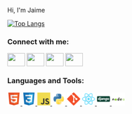 Hi, I'm Jaime

[![Top Langs](https://github-readme-stats.vercel.app/api/top-langs/?username=Jaime9611&layout=compact)](https://github.com/anuraghazra/github-readme-stats)

<h3 align="left">Connect with me:</h3>
<p align="left">
<a href="your link" target="blank"><img align="center" src="https://cdn.jsdelivr.net/npm/simple-icons@3.0.1/icons/twitter.svg" alt="" height="30" width="40" /></a>
<a href="your link" target="blank"><img align="center" src="https://cdn.jsdelivr.net/npm/simple-icons@3.0.1/icons/linkedin.svg" alt="" height="30" width="40" /></a>
<a href="your link" target="blank"><img align="center" src="https://cdn.jsdelivr.net/npm/simple-icons@3.0.1/icons/instagram.svg" alt="" height="30" width="40" /></a>
<a href="your link" target="blank"><img align="center" src="https://cdn.jsdelivr.net/npm/simple-icons@3.0.1/icons/youtube.svg" alt="" height="30" width="40" /></a>
</p>

### Languages and Tools:
<p align="left"> 
  <a href="https://www.twitter.com/" target="_blank"> <img src="https://github.com/devicons/devicon/blob/master/icons/html5/html5-original.svg" alt="html5" width="30" height="30"/>
  <a href="https://www.twitter.com/" target="_blank"> <img src="https://github.com/devicons/devicon/blob/master/icons/css3/css3-original.svg" alt="css5" width="30" height="30"/>
  <a href="https://www.twitter.com/" target="_blank"> <img src="https://github.com/devicons/devicon/blob/master/icons/javascript/javascript-original.svg" alt="css5" width="30" height="30"/>
  <a href="https://www.twitter.com/" target="_blank"> <img src="https://github.com/devicons/devicon/blob/master/icons/python/python-original.svg" alt="css5" width="30" height="30"/>
  <a href="https://www.twitter.com/" target="_blank"> <img src="https://github.com/devicons/devicon/blob/master/icons/git/git-original.svg" alt="css5" width="30" height="30"/>
  <a href="https://www.twitter.com/" target="_blank"> <img src="https://github.com/devicons/devicon/blob/master/icons/react/react-original.svg" alt="css5" width="30" height="30"/>
  <a href="https://www.twitter.com/" target="_blank"> <img src="https://github.com/devicons/devicon/blob/master/icons/django/django-original.svg" alt="css5" width="30" height="30"/>
  <a href="https://www.twitter.com/" target="_blank"> <img src="https://github.com/devicons/devicon/blob/master/icons/nodejs/nodejs-original-wordmark.svg" alt="css5" width="30" height="30"/>
</p>
<br />
